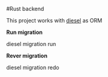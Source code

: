 #Rust backend

This project works with [diesel](https://diesel.rs/guides/getting-started) as ORM

**Run migration**

diesel migration run

**Rever migration**

diesel migration redo
